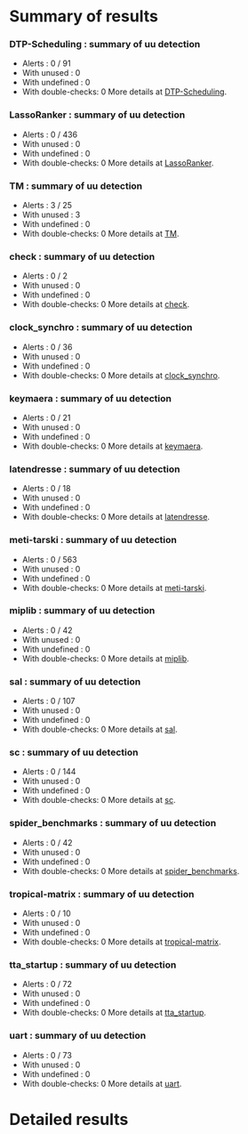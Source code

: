 # Summary of results
### DTP-Scheduling : summary of uu detection
* Alerts : 0 / 91
* With unused : 0
* With undefined : 0
* With double-checks: 0
More details at [DTP-Scheduling](#uuDTP-Scheduling).

### LassoRanker : summary of uu detection
* Alerts : 0 / 436
* With unused : 0
* With undefined : 0
* With double-checks: 0
More details at [LassoRanker](#uuLassoRanker).

### TM : summary of uu detection
* Alerts : 3 / 25
* With unused : 3
* With undefined : 0
* With double-checks: 0
More details at [TM](#uuTM).

### check : summary of uu detection
* Alerts : 0 / 2
* With unused : 0
* With undefined : 0
* With double-checks: 0
More details at [check](#uucheck).

### clock_synchro : summary of uu detection
* Alerts : 0 / 36
* With unused : 0
* With undefined : 0
* With double-checks: 0
More details at [clock_synchro](#uuclock_synchro).

### keymaera : summary of uu detection
* Alerts : 0 / 21
* With unused : 0
* With undefined : 0
* With double-checks: 0
More details at [keymaera](#uukeymaera).

### latendresse : summary of uu detection
* Alerts : 0 / 18
* With unused : 0
* With undefined : 0
* With double-checks: 0
More details at [latendresse](#uulatendresse).

### meti-tarski : summary of uu detection
* Alerts : 0 / 563
* With unused : 0
* With undefined : 0
* With double-checks: 0
More details at [meti-tarski](#uumeti-tarski).

### miplib : summary of uu detection
* Alerts : 0 / 42
* With unused : 0
* With undefined : 0
* With double-checks: 0
More details at [miplib](#uumiplib).

### sal : summary of uu detection
* Alerts : 0 / 107
* With unused : 0
* With undefined : 0
* With double-checks: 0
More details at [sal](#uusal).

### sc : summary of uu detection
* Alerts : 0 / 144
* With unused : 0
* With undefined : 0
* With double-checks: 0
More details at [sc](#uusc).

### spider_benchmarks : summary of uu detection
* Alerts : 0 / 42
* With unused : 0
* With undefined : 0
* With double-checks: 0
More details at [spider_benchmarks](#uuspider_benchmarks).

### tropical-matrix : summary of uu detection
* Alerts : 0 / 10
* With unused : 0
* With undefined : 0
* With double-checks: 0
More details at [tropical-matrix](#uutropical-matrix).

### tta_startup : summary of uu detection
* Alerts : 0 / 72
* With unused : 0
* With undefined : 0
* With double-checks: 0
More details at [tta_startup](#uutta_startup).

### uart : summary of uu detection
* Alerts : 0 / 73
* With unused : 0
* With undefined : 0
* With double-checks: 0
More details at [uart](#uuuart).

# Detailed results
